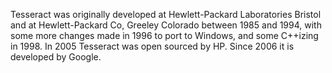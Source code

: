 Tesseract was originally developed at Hewlett-Packard Laboratories Bristol and at Hewlett-Packard Co,
Greeley Colorado between 1985 and 1994, with some more changes made in 1996 to port to Windows, and some C++izing in 1998.
In 2005 Tesseract was open sourced by HP. Since 2006 it is developed by Google.
